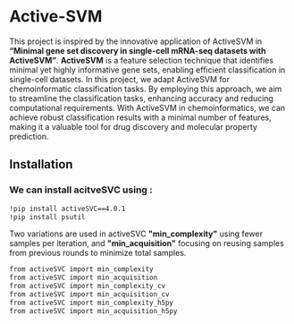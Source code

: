 # Active-SVM
This project is inspired by the innovative application of ActiveSVM in **“Minimal gene set discovery in single-cell mRNA-seq datasets with ActiveSVM”**. **ActiveSVM** is a feature selection technique that identifies minimal yet highly informative gene sets, enabling efficient classification in single-cell datasets. In this project, we adapt ActiveSVM for chemoinformatic classification tasks. By employing this approach, we aim to streamline the classification tasks, enhancing accuracy and reducing computational requirements. With ActiveSVM in chemoinformatics, we can achieve robust classification results with a minimal number of features, making it a valuable tool for drug discovery and molecular property prediction.

## Installation
### We can install acitveSVC using :
```bash
!pip install activeSVC==4.0.1
!pip install psutil
```
Two variations are used in activeSVC **"min_complexity"** using fewer samples per iteration, and **"min_acquisition"** focusing on reusing samples from previous rounds to minimize total samples.
```bash
from activeSVC import min_complexity
from activeSVC import min_acquisition
from activeSVC import min_complexity_cv
from activeSVC import min_acquisition_cv
from activeSVC import min_complexity_h5py
from activeSVC import min_acquisition_h5py
```

